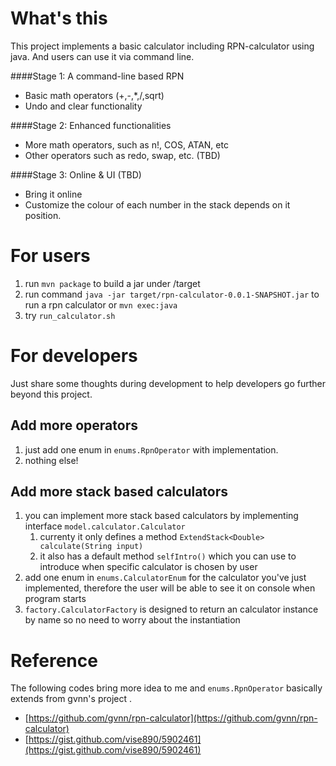# What's this
This project implements a basic calculator including RPN-calculator using java. And users can use it via command line.

####Stage 1: A command-line based RPN
- Basic math operators (+,-,*,/,sqrt)
- Undo and clear functionality
 
####Stage 2: Enhanced functionalities
- More math operators, such as n!, COS, ATAN, etc
- Other operators such as redo, swap, etc. (TBD)

####Stage 3: Online & UI (TBD)
- Bring it online
- Customize the colour of each number in the stack depends on it position.

# For users
1. run ```mvn package``` to build a jar under /target
2. run command ```java -jar target/rpn-calculator-0.0.1-SNAPSHOT.jar```  to run a rpn calculator or ```mvn exec:java```
3. try ```run_calculator.sh```

# For developers
Just share some thoughts during development to help developers go further beyond this project.

## Add more operators
1. just add one enum in ```enums.RpnOperator``` with implementation.
2. nothing else!

## Add more stack based calculators
1. you can implement more stack based calculators by implementing interface ```model.calculator.Calculator``` 
    1. currenty it only defines a method ```ExtendStack<Double> calculate(String input)```
    2. it also has a default method ```selfIntro()``` which you can use to introduce when specific calculator is chosen by user
2. add one enum in ```enums.CalculatorEnum``` for the calculator you've just implemented, therefore the user will be able to see it on console when program starts
3. ```factory.CalculatorFactory``` is designed to return an calculator instance by name so no need to worry about the instantiation

# Reference
The following codes bring more idea to me and ```enums.RpnOperator``` basically extends from gvnn's project .
- [https://github.com/gvnn/rpn-calculator](https://github.com/gvnn/rpn-calculator)
- [https://gist.github.com/vise890/5902461](https://gist.github.com/vise890/5902461)
